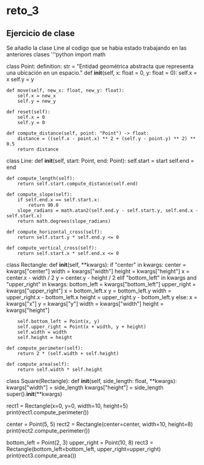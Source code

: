 # reto_3
## Ejercicio de clase
Se añadio la clase Line al codigo que se habia estado trabajando en las anteriores clases
'''python
import math

class Point:
    definition: str = "Entidad geométrica abstracta que representa una ubicación en un espacio."
    def __init__(self, x: float = 0, y: float = 0):
        self.x = x
        self.y = y

    def move(self, new_x: float, new_y: float):
        self.x = new_x
        self.y = new_y

    def reset(self):
        self.x = 0
        self.y = 0

    def compute_distance(self, point: "Point") -> float:
        distance = ((self.x - point.x) ** 2 + (self.y - point.y) ** 2) ** 0.5
        return distance


class Line:
    def __init__(self, start: Point, end: Point):
        self.start = start
        self.end = end

    def compute_length(self):
        return self.start.compute_distance(self.end)

    def compute_slope(self):
        if self.end.x == self.start.x:
            return 90.0
        slope_radians = math.atan2(self.end.y - self.start.y, self.end.x - self.start.x)
        return math.degrees(slope_radians)

    def compute_horizontal_cross(self):
        return self.start.y * self.end.y <= 0

    def compute_vertical_cross(self):
        return self.start.x * self.end.x <= 0


class Rectangle:
    def __init__(self, **kwargs):
        if "center" in kwargs:
            center = kwargs["center"]
            width = kwargs["width"]
            height = kwargs["height"]
            x = center.x - width / 2
            y = center.y - height / 2
        elif "bottom_left" in kwargs and "upper_right" in kwargs:
            bottom_left = kwargs["bottom_left"]
            upper_right = kwargs["upper_right"]
            x = bottom_left.x
            y = bottom_left.y
            width = upper_right.x - bottom_left.x
            height = upper_right.y - bottom_left.y
        else:
            x = kwargs["x"]
            y = kwargs["y"]
            width = kwargs["width"]
            height = kwargs["height"]

        self.bottom_left = Point(x, y)
        self.upper_right = Point(x + width, y + height)
        self.width = width
        self.height = height

    def compute_perimeter(self):
        return 2 * (self.width + self.height)

    def compute_area(self):
        return self.width * self.height


class Square(Rectangle):
    def __init__(self, side_length: float, **kwargs):
        kwargs["width"] = side_length
        kwargs["height"] = side_length
        super().__init__(**kwargs)


rect1 = Rectangle(x=0, y=0, width=10, height=5)
print(rect1.compute_perimeter())

center = Point(5, 5)
rect2 = Rectangle(center=center, width=10, height=8)
print(rect2.compute_perimeter())

bottom_left = Point(2, 3)
upper_right = Point(10, 8)
rect3 = Rectangle(bottom_left=bottom_left, upper_right=upper_right)
print(rect3.compute_area())

